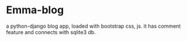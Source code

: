 # Emma-blog
a python-django blog app, loaded with bootstrap css, js. it has comment feature and connects with sqlite3 db. 
